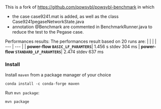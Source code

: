 This is a fork of https://github.com/powsybl/powsybl-benchmark in which

- the case case9241.mat is added, as well as the class Case9241pegaseNetworkState.java
- annotation @Benchmark are commented in BenchmarkRunner.java to reduce the test to the Pegase case.

Performances results:
The performances result based on 20 runs are:
| | |
| --- | --- |
| **power-flow `BASIC_LF_PARAMTERS`**| 1.456 s stdev 304 ms
| **power-flow `STANDARD_LF_PARAMTERS`**| 2.474 stdev 637 ms

### Install

Install `maven` from a package manager of your choice

```
conda install -c conda-forge maven
```

Run `mvn package`:

```bash
mvn package
```
